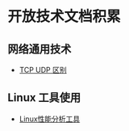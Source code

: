 # 开放技术文档积累

## 网络通用技术

* [TCP UDP 区别](./network/tcp_udp.md)

## Linux 工具使用

* [Linux性能分析工具](https://github.com/aaronnju/doc/wiki/performance_tools.md)
